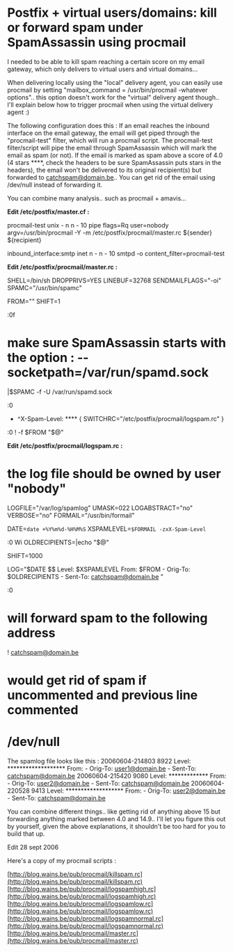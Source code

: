 # Postfix + virtual users/domains: kill or forward spam under SpamAssassin using procmail

I needed to be able to kill spam reaching a certain score on my email gateway, which only delivers to virtual users and virtual domains...

When delivering locally using the "local" delivery agent, you can easily use procmail by setting "mailbox_command = /usr/bin/procmail -whatever options".. this option doesn't work for the "virtual" delivery agent though.. I'll explain below how to trigger procmail when using the virtual delivery agent :)

The following configuration does this :
If an email reaches the inbound interface on the email gateway, the email will get piped through the "procmail-test" filter, which will run a procmail script.
The procmail-test filter/script will pipe the email through SpamAssassin which will mark the email as spam (or not).
If the email is marked as spam above a score of 4.0 (4 stars ****, check the headers to be sure SpamAssassin puts stars in the headers), the email won't be delivered to its original recipient(s) but forwarded to catchspam@domain.be.. You can get rid of the email using /dev/null instead of forwarding it.

You can combine many analysis.. such as procmail + amavis...



**Edit /etc/postfix/master.cf :**

procmail-test    unix  -       n       n       -       10       pipe
        flags=Rq user=nobody argv=/usr/bin/procmail -Y -m /etc/postfix/procmail/master.rc ${sender} ${recipient}

inbound_interface:smtp      inet    n       -       n       -       10      smtpd
        -o content_filter=procmail-test

**Edit /etc/postfix/procmail/master.rc :**

SHELL=/bin/sh
DROPPRIVS=YES
LINEBUF=32768
SENDMAILFLAGS="-oi"
SPAMC="/usr/bin/spamc"

FROM=""
SHIFT=1

:0f
# make sure SpamAssassin starts with the option : --socketpath=/var/run/spamd.sock
|$SPAMC -f -U /var/run/spamd.sock

:0
* ^X-Spam-Level: ****
{
  SWITCHRC="/etc/postfix/procmail/logspam.rc"
}

:0
! -f $FROM "$@"

**Edit /etc/postfix/procmail/logspam.rc :**

# the log file should be owned by user "nobody"
LOGFILE="/var/log/spamlog"
UMASK=022
LOGABSTRACT="no"
VERBOSE="no"
FORMAIL="/usr/bin/formail"

DATE=`date +%Y%m%d-%H%M%S`
XSPAMLEVEL=`$FORMAIL -zxX-Spam-Level`

:0 Wi
OLDRECIPIENTS=|echo "$@"

SHIFT=1000

LOG="$DATE $$ Level: $XSPAMLEVEL From: $FROM - Orig-To: $OLDRECIPIENTS - Sent-To: catchspam@domain.be
"

:0
# will forward spam to the following address
! catchspam@domain.be
# would get rid of spam if uncommented and previous line commented
# /dev/null

The spamlog file looks like this :
20060604-214803 8922 Level: ******************* From:  - Orig-To: user1@domain.be - Sent-To: catchspam@domain.be
20060604-215420 9080 Level: ************* From:  - Orig-To: user2@domain.be - Sent-To: catchspam@domain.be
20060604-220528 9413 Level: ******************* From:  - Orig-To: user2@domain.be - Sent-To: catchspam@domain.be

You can combine different things.. like getting rid of anything above 15 but forwarding anything marked between 4.0 and 14.9.. I'll let you figure this out by yourself, given the above explanations, it shouldn't be too hard for you to build that up.

Edit 28 sept 2006

Here's a copy of my procmail scripts :

[http://blog.wains.be/pub/procmail/killspam.rc](http://blog.wains.be/pub/procmail/killspam.rc)
[http://blog.wains.be/pub/procmail/logspamhigh.rc](http://blog.wains.be/pub/procmail/logspamhigh.rc)
[http://blog.wains.be/pub/procmail/logspamlow.rc](http://blog.wains.be/pub/procmail/logspamlow.rc)
[http://blog.wains.be/pub/procmail/logspamnormal.rc](http://blog.wains.be/pub/procmail/logspamnormal.rc)
[http://blog.wains.be/pub/procmail/master.rc](http://blog.wains.be/pub/procmail/master.rc)
